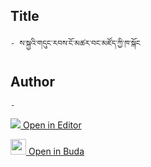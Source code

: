 ## Title
	- ས་སྐྱའི་གདུང་རབས་ངོ་མཚར་བང་མཛོད་ཀྱི་ཁ་སྐོང

## Author
	- 



[<img src="https://img.icons8.com/color/25/000000/edit-property.png"> Open in Editor](http://editor.openpecha.org/P004582)

[<img width="25" src="https://library.bdrc.io/icons/BUDA-small.svg"> Open in Buda](https://library.bdrc.io/show/bdr:IE0OPP004582)
